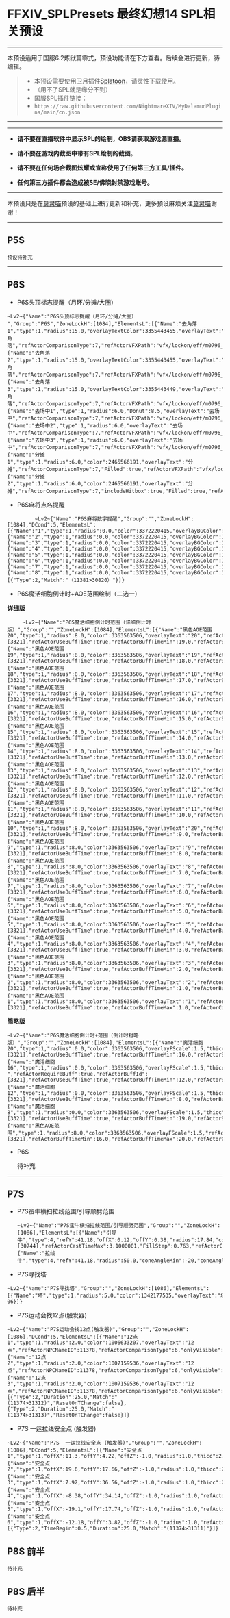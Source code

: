 # FFXIV_SPLPresets 最终幻想14 SPL相关预设

------

本预设适用于国服6.2炼狱篇零式，预设功能请在下方查看。后续会进行更新，待编辑。

> * 本预设需要使用卫月插件[Splatoon][1]，请灵性下载使用。
> * （用不了SPL就是缘分不到）
> *  国服SPL插件链接：
> *  `https://raw.githubusercontent.com/NightmareXIV/MyDalamudPlugins/main/cn.json`

------

------
 - **请不要在直播软件中显示SPL的绘制，OBS请获取游戏源直播。**

   
 

 - **请不要在游戏内截图中带有SPL绘制的截图**。

   

 - **请不要在任何场合截图炫耀或宣称使用了任何第三方工具/插件。**

   

 - **任何第三方插件都会造成被SE/佛晓封禁游戏账号。**

------
本预设只是在[莫灵喵][1]预设的基础上进行更新和补充，更多预设麻烦关注[莫灵喵][1]谢谢！


----------


## **P5S**

  

    预设待补充


----------


## **P6S**

 

 - P6S头顶标志提醒（月环/分摊/大圈）

```
~Lv2~{"Name":"P6S头顶标志提醒（月环/分摊/大圈） ","Group":"P6S","ZoneLockH":[1084],"ElementsL":[{"Name":"去角落1","type":1,"radius":15.0,"overlayTextColor":3355443455,"overlayText":"去角落","refActorComparisonType":7,"refActorVFXPath":"vfx/lockon/eff/m0796_trg_AE_0a1.avfx","refActorVFXMax":10000},{"Name":"去角落2","type":1,"radius":15.0,"overlayTextColor":3355443455,"overlayText":"去角落","refActorComparisonType":7,"refActorVFXPath":"vfx/lockon/eff/m0796_trg_donutA_0a1.avfx","refActorVFXMax":10000},{"Name":"去角落3","type":1,"radius":15.0,"overlayTextColor":3355443449,"overlayText":"去角落","refActorComparisonType":7,"refActorVFXPath":"vfx/lockon/eff/m0796_trg_shartA_0a1.avfx","refActorVFXMax":10000},{"Name":"去场中1","type":1,"radius":6.0,"Donut":8.5,"overlayText":"去场中","refActorComparisonType":7,"refActorVFXPath":"vfx/lockon/eff/m0796_trg_shar_0a1.avfx","refActorVFXMax":10000},{"Name":"去场中2","type":1,"radius":6.0,"overlayText":"去场中","refActorComparisonType":7,"refActorVFXPath":"vfx/lockon/eff/m0796_trg_AEtd_0a1.avfx","refActorVFXMax":10000},{"Name":"去场中3","type":1,"radius":6.0,"overlayText":"去场中","refActorComparisonType":7,"refActorVFXPath":"vfx/lockon/eff/m0796_trg_donu_0a1.avfx","refActorVFXMax":10000},{"Name":"分摊1","type":1,"radius":6.0,"color":2465566191,"overlayText":"分摊","refActorComparisonType":7,"Filled":true,"refActorVFXPath":"vfx/lockon/eff/m0796_trg_shar_0a1.avfx","refActorVFXMax":10000},{"Name":"分摊2","type":1,"radius":6.0,"color":2465566191,"overlayText":"分摊","refActorComparisonType":7,"includeHitbox":true,"Filled":true,"refActorVFXPath":"vfx/lockon/eff/m0796_trg_AEts_0a1.avfx","refActorVFXMax":10000}]}  
```


 - P6S麻将点名提醒
```
         ~Lv2~{"Name":"P6S麻将数字提醒","Group":"","ZoneLockH":[1084],"DCond":5,"ElementsL":  [{"Name":"1","type":1,"radius":0.0,"color":3372220415,"overlayBGColor":1895628028,"overlayTextColor":3355443452,"overlayFScale":1.72,"thicc":0.1,"overlayText":"1","refActorComparisonType":7,"includeOwnHitbox":true,"Filled":true,"refActorVFXPath":"vfx/lockon/eff/m0361trg_a1t.avfx","refActorVFXMax":26000},{"Name":"2","type":1,"radius":0.0,"color":3372220415,"overlayBGColor":1895628028,"overlayTextColor":3355443452,"overlayFScale":1.72,"thicc":0.1,"overlayText":"2","refActorComparisonType":7,"includeOwnHitbox":true,"Filled":true,"refActorVFXPath":"vfx/lockon/eff/m0361trg_a2t.avfx","refActorVFXMax":26000},{"Name":"3","type":1,"radius":0.0,"color":3372220415,"overlayBGColor":1895628028,"overlayTextColor":3355443452,"overlayFScale":1.72,"thicc":0.1,"overlayText":"3","refActorComparisonType":7,"includeOwnHitbox":true,"Filled":true,"refActorVFXPath":"vfx/lockon/eff/m0361trg_a3t.avfx","refActorVFXMax":26000},{"Name":"4","type":1,"radius":0.0,"color":3372220415,"overlayBGColor":1895628028,"overlayTextColor":3355443452,"overlayFScale":1.72,"thicc":0.1,"overlayText":"4","refActorComparisonType":7,"includeOwnHitbox":true,"Filled":true,"refActorVFXPath":"vfx/lockon/eff/m0361trg_a4t.avfx","refActorVFXMax":26000},{"Name":"5","type":1,"radius":0.0,"color":3372220415,"overlayBGColor":1895628028,"overlayTextColor":3355443452,"overlayFScale":1.72,"thicc":0.1,"overlayText":"5","refActorComparisonType":7,"includeOwnHitbox":true,"Filled":true,"refActorVFXPath":"vfx/lockon/eff/m0361trg_a5t.avfx","refActorVFXMax":26000},{"Name":"6","type":1,"radius":0.0,"color":3372220415,"overlayBGColor":1895628028,"overlayTextColor":3355443452,"overlayFScale":1.72,"thicc":0.1,"overlayText":"6","refActorComparisonType":7,"includeOwnHitbox":true,"Filled":true,"refActorVFXPath":"vfx/lockon/eff/m0361trg_a6t.avfx","refActorVFXMax":26000},{"Name":"7","type":1,"radius":0.0,"color":3372220415,"overlayBGColor":1895628028,"overlayTextColor":3355443452,"overlayFScale":1.72,"thicc":0.1,"overlayText":"7","refActorComparisonType":7,"includeOwnHitbox":true,"Filled":true,"refActorVFXPath":"vfx/lockon/eff/m0361trg_a7t.avfx","refActorVFXMax":26000},{"Name":"8","type":1,"radius":0.0,"color":3372220415,"overlayBGColor":1895628028,"overlayTextColor":3355443452,"overlayFScale":1.72,"thicc":0.1,"overlayText":"8","refActorComparisonType":7,"includeOwnHitbox":true,"Filled":true,"refActorVFXPath":"vfx/lockon/eff/m0361trg_a8t.avfx","refActorVFXMax":26000}],"UseTriggers":true,"Triggers":[{"Type":2,"Match":"（11381>30820）"}]} 
```
 

 - P6S魔活细胞倒计时+AOE范围绘制（二选一）
 
  **详细版**
 
    
    
         ~Lv2~{"Name":"P6S魔活细胞倒计时范围（详细倒计时版）","Group":"","ZoneLockH":[1084],"ElementsL":[{"Name":"黑色AOE范围20","type":1,"radius":8.0,"color":3363563506,"overlayText":"20","refActorRequireBuff":true,"refActorBuffId":[3321],"refActorUseBuffTime":true,"refActorBuffTimeMin":19.0,"refActorBuffTimeMax":20.0,"refActorComparisonType":3,"includeRotation":true},{"Name":"黑色AOE范围19","type":1,"radius":8.0,"color":3363563506,"overlayText":"19","refActorRequireBuff":true,"refActorBuffId":[3321],"refActorUseBuffTime":true,"refActorBuffTimeMin":18.0,"refActorBuffTimeMax":19.0,"refActorComparisonType":1,"includeRotation":true},{"Name":"黑色AOE范围18","type":1,"radius":8.0,"color":3363563506,"overlayText":"18","refActorRequireBuff":true,"refActorBuffId":[3321],"refActorUseBuffTime":true,"refActorBuffTimeMin":17.0,"refActorBuffTimeMax":18.0,"refActorComparisonType":1,"includeRotation":true},{"Name":"黑色AOE范围17","type":1,"radius":8.0,"color":3363563506,"overlayText":"17","refActorRequireBuff":true,"refActorBuffId":[3321],"refActorUseBuffTime":true,"refActorBuffTimeMin":16.0,"refActorBuffTimeMax":17.0,"refActorComparisonType":1,"includeRotation":true},{"Name":"黑色AOE范围16","type":1,"radius":8.0,"color":3363563506,"overlayText":"16","refActorRequireBuff":true,"refActorBuffId":[3321],"refActorUseBuffTime":true,"refActorBuffTimeMin":15.0,"refActorBuffTimeMax":16.0,"refActorComparisonType":3,"includeRotation":true},{"Name":"黑色AOE范围15","type":1,"radius":8.0,"color":3363563506,"overlayText":"15","refActorRequireBuff":true,"refActorBuffId":[3321],"refActorUseBuffTime":true,"refActorBuffTimeMin":14.0,"refActorBuffTimeMax":15.0,"refActorComparisonType":3,"includeRotation":true},{"Name":"黑色AOE范围14","type":1,"radius":8.0,"color":3363563506,"overlayText":"14","refActorRequireBuff":true,"refActorBuffId":[3321],"refActorUseBuffTime":true,"refActorBuffTimeMin":13.0,"refActorBuffTimeMax":14.0,"refActorComparisonType":3,"includeRotation":true},{"Name":"黑色AOE范围13","type":1,"radius":8.0,"color":3363563506,"overlayText":"13","refActorRequireBuff":true,"refActorBuffId":[3321],"refActorUseBuffTime":true,"refActorBuffTimeMin":12.0,"refActorBuffTimeMax":13.0,"refActorComparisonType":3,"includeRotation":true},{"Name":"黑色AOE范围12","type":1,"radius":8.0,"color":3363563506,"overlayText":"12","refActorRequireBuff":true,"refActorBuffId":[3321],"refActorUseBuffTime":true,"refActorBuffTimeMin":11.0,"refActorBuffTimeMax":12.0,"refActorComparisonType":3,"includeRotation":true},{"Name":"黑色AOE范围11","type":1,"radius":8.0,"color":3363563506,"overlayText":"11","refActorRequireBuff":true,"refActorBuffId":[3321],"refActorUseBuffTime":true,"refActorBuffTimeMin":10.0,"refActorBuffTimeMax":11.0,"refActorComparisonType":3,"includeRotation":true},{"Name":"黑色AOE范围10","type":1,"radius":8.0,"color":3363563506,"overlayText":"20","refActorRequireBuff":true,"refActorBuffId":[3321],"refActorUseBuffTime":true,"refActorBuffTimeMin":9.0,"refActorBuffTimeMax":10.0,"refActorComparisonType":3,"includeRotation":true},{"Name":"黑色AOE范围9","type":1,"radius":8.0,"color":3363563506,"overlayText":"9","refActorRequireBuff":true,"refActorBuffId":[3321],"refActorUseBuffTime":true,"refActorBuffTimeMin":8.0,"refActorBuffTimeMax":9.0,"refActorComparisonType":3,"includeRotation":true},{"Name":"黑色AOE范围8","type":1,"radius":8.0,"color":3363563506,"overlayText":"8","refActorRequireBuff":true,"refActorBuffId":[3321],"refActorUseBuffTime":true,"refActorBuffTimeMin":7.0,"refActorBuffTimeMax":8.0,"refActorComparisonType":3,"includeRotation":true},{"Name":"黑色AOE范围7","type":1,"radius":8.0,"color":3363563506,"overlayText":"7","refActorRequireBuff":true,"refActorBuffId":[3321],"refActorUseBuffTime":true,"refActorBuffTimeMin":6.0,"refActorBuffTimeMax":7.0,"refActorComparisonType":3,"includeRotation":true},{"Name":"黑色AOE范围6","type":1,"radius":8.0,"color":3363563506,"overlayText":"6","refActorRequireBuff":true,"refActorBuffId":[3321],"refActorUseBuffTime":true,"refActorBuffTimeMin":5.0,"refActorBuffTimeMax":6.0,"refActorComparisonType":3,"includeRotation":true},{"Name":"黑色AOE范围5","type":1,"radius":8.0,"color":3363563506,"overlayText":"5","refActorRequireBuff":true,"refActorBuffId":[3321],"refActorUseBuffTime":true,"refActorBuffTimeMin":4.0,"refActorBuffTimeMax":5.0,"refActorComparisonType":3,"includeRotation":true},{"Name":"黑色AOE范围4","type":1,"radius":8.0,"color":3363563506,"overlayText":"4","refActorRequireBuff":true,"refActorBuffId":[3321],"refActorUseBuffTime":true,"refActorBuffTimeMin":3.0,"refActorBuffTimeMax":4.0,"refActorComparisonType":3,"includeRotation":true},{"Name":"黑色AOE范围3","type":1,"radius":8.0,"color":3363563506,"overlayText":"3","refActorRequireBuff":true,"refActorBuffId":[3321],"refActorUseBuffTime":true,"refActorBuffTimeMin":2.0,"refActorBuffTimeMax":3.0,"refActorComparisonType":3,"includeRotation":true},{"Name":"黑色AOE范围2","type":1,"radius":8.0,"color":3363563506,"overlayText":"2","refActorRequireBuff":true,"refActorBuffId":[3321],"refActorUseBuffTime":true,"refActorBuffTimeMin":1.0,"refActorBuffTimeMax":2.0,"refActorComparisonType":3,"includeRotation":true},{"Name":"黑色AOE范围1","type":1,"radius":8.0,"color":3363563506,"overlayText":"1","refActorRequireBuff":true,"refActorBuffId":[3321],"refActorUseBuffTime":true,"refActorBuffTimeMax":1.0,"refActorComparisonType":3,"includeRotation":true}]}
    
     
     
**简略版**
   ```
   ~Lv2~{"Name":"P6S魔活细胞倒计时+范围（倒计时粗略版）","Group":"","ZoneLockH":[1084],"ElementsL":[{"Name":"魔活细胞20","type":1,"radius":0.0,"color":3363563506,"overlayFScale":1.5,"thicc":0.0,"overlayText":"20","refActorRequireBuff":true,"refActorBuffId":[3321],"refActorUseBuffTime":true,"refActorBuffTimeMin":16.0,"refActorBuffTimeMax":20.0,"refActorComparisonType":3,"includeRotation":true},{"Name":"魔活细胞16","type":1,"radius":0.0,"color":3363563506,"overlayFScale":1.5,"thicc":0.0,"overlayText":"16 ","refActorRequireBuff":true,"refActorBuffId":[3321],"refActorUseBuffTime":true,"refActorBuffTimeMin":12.0,"refActorBuffTimeMax":16.0,"refActorComparisonType":3,"includeRotation":true},{"Name":"魔活细胞12","type":1,"radius":0.0,"color":3363563506,"overlayFScale":1.5,"thicc":0.0,"overlayText":"12","refActorRequireBuff":true,"refActorBuffId":[3321],"refActorUseBuffTime":true,"refActorBuffTimeMin":8.0,"refActorBuffTimeMax":12.0,"refActorComparisonType":3,"includeRotation":true},{"Name":"魔活细胞8","type":1,"radius":0.0,"color":3363563506,"overlayFScale":1.5,"thicc":0.0,"overlayText":"8","refActorRequireBuff":true,"refActorBuffId":[3321],"refActorUseBuffTime":true,"refActorBuffTimeMin":19.0,"refActorBuffTimeMax":20.0,"refActorComparisonType":3,"includeRotation":true},{"Name":"黑色AOE范围","type":1,"radius":8.0,"color":3363563506,"overlayFScale":1.5,"refActorRequireBuff":true,"refActorBuffId":[3321],"refActorBuffTimeMin":16.0,"refActorBuffTimeMax":20.0,"refActorComparisonType":3,"includeRotation":true}]} 
   ```

 - P6S

    待补充
    
    


----------


## **P7S**

 - P7S蛮牛横扫拉线范围/引导顺劈范围
   ```
   ~Lv2~{"Name":"P7S蛮牛横扫拉线范围/引导顺劈范围","Group":"","ZoneLockH":[1086],"ElementsL":[{"Name":"引导牛","type":4,"refY":41.18,"offX":0.12,"offY":0.38,"radius":17.84,"coneAngleMin":-46,"coneAngleMax":48,"color":3369457109,"thicc":0.0,"refActorNPCID":11380,"refActorRequireCast":true,"refActorCastId":[30744],"refActorCastTimeMax":3.1000001,"FillStep":0.763,"refActorComparisonType":4,"includeRotation":true,"onlyVisible":true,"LineAddPlayerHitboxLengthXA":true,"LineAddPlayerHitboxLengthYA":true,"LineAddPlayerHitboxLengthZA":true,"Filled":true},{"Name":"拉线牛","type":4,"refY":41.18,"radius":50.0,"coneAngleMin":-20,"coneAngleMax":20,"color":3355443436,"refActorNPCID":11380,"FillStep":50.0,"refActorComparisonType":4,"includeRotation":true,"onlyVisible":true,"LineAddPlayerHitboxLengthXA":true,"LineAddPlayerHitboxLengthYA":true,"LineAddPlayerHitboxLengthZA":true,"Filled":true,"DistanceSourceX":116.65025,"DistanceSourceY":90.95252,"DistanceSourceZ":0.0099983215}],"Phase":1} 
   ```


 - P7S寻找塔
 ```
 ~Lv2~{"Name":"P7S寻找塔","Group":"","ZoneLockH":[1086],"ElementsL":[{"Name":"塔","type":1,"radius":5.0,"color":1342177535,"overlayText":"塔","refActorNPCID":2013075,"refActorRequireAllBuffs":true,"refActorRequireBuffsInvert":true,"refActorComparisonType":4,"tether":true,"Filled":true,"LimitDistanceInvert":true,"DistanceSourceX":105.63135,"DistanceSourceY":85.99965,"DistanceSourceZ":-1.9073486E-06}]}
 ```

 - P7S运动会找12点(触发器)

  ```
  ~Lv2~{"Name":"P7S运动会找12点(触发器)","Group":"","ZoneLockH":[1086],"DCond":5,"ElementsL":[{"Name":"12点1","type":1,"radius":2.0,"color":1006633207,"overlayText":"12点","refActorNPCNameID":11378,"refActorComparisonType":6,"onlyVisible":true,"tether":true,"Filled":true,"LimitDistance":true,"DistanceSourceX":99.996,"DistanceSourceY":116.3884,"DistanceSourceZ":0.010002136,"DistanceMax":2.0},{"Name":"12点2","type":1,"radius":2.0,"color":1007159536,"overlayText":"12点","refActorNPCNameID":11378,"refActorComparisonType":6,"onlyVisible":true,"tether":true,"Filled":true,"LimitDistance":true,"DistanceSourceX":114.29969,"DistanceSourceY":91.99989,"DistanceSourceZ":0.010000229,"DistanceMax":2.0},{"Name":"12点3","type":1,"radius":2.0,"color":1007159536,"overlayText":"12点","refActorNPCNameID":11378,"refActorComparisonType":6,"onlyVisible":true,"tether":true,"Filled":true,"LimitDistance":true,"DistanceSourceX":85.7224,"DistanceSourceY":91.65758,"DistanceSourceZ":0.010002136,"DistanceMax":2.0}],"UseTriggers":true,"Triggers":[{"Type":2,"Duration":25.0,"Match":"(11374>31312)","ResetOnTChange":false},{"Type":2,"Duration":25.0,"Match":"(11374>31313)","ResetOnTChange":false}]} 
  ```
 

 - P7S  一运拉线安全点 (触发器)
 ```
 ~Lv2~{"Name":"P7S  一运拉线安全点 (触发器)","Group":"","ZoneLockH":[1086],"DCond":5,"ElementsL":[{"Name":"安全点1","type":1,"offX":11.3,"offY":4.22,"offZ":-1.0,"radius":1.0,"thicc":2.5,"refActorNPCID":11374,"refActorComparisonType":4,"includeRotation":true,"onlyVisible":true,"Filled":true},{"Name":"安全点2","type":1,"offX":19.6,"offY":17.66,"offZ":-1.0,"radius":1.0,"thicc":2.5,"refActorNPCID":11374,"refActorComparisonType":4,"includeRotation":true,"onlyVisible":true,"Filled":true},{"Name":"安全点3","type":1,"offX":7.92,"offY":36.56,"offZ":-1.0,"radius":1.0,"thicc":2.5,"refActorNPCID":11374,"refActorComparisonType":4,"includeRotation":true,"onlyVisible":true,"Filled":true},{"Name":"安全点4","type":1,"offX":-8.38,"offY":34.14,"offZ":-1.0,"radius":1.0,"refActorNPCID":11374,"refActorComparisonType":4,"includeRotation":true,"onlyVisible":true,"Filled":true},{"Name":"安全点5","type":1,"offX":-19.1,"offY":17.74,"offZ":-1.0,"radius":1.0,"refActorNPCID":11374,"refActorComparisonType":4,"includeRotation":true,"onlyVisible":true,"Filled":true},{"Name":"安全点6","type":1,"offX":-12.18,"offY":3.82,"offZ":-1.0,"radius":1.0,"refActorNPCID":11374,"refActorComparisonType":4,"includeRotation":true,"onlyVisible":true,"Filled":true}],"UseTriggers":true,"Triggers":[{"Type":2,"TimeBegin":0.5,"Duration":25.0,"Match":"(11374>31311)"}]}
 ```
 


## **P8S 前半**

    待补充
    

## **P8S 后半** 

    待补充


  [1]: https://space.bilibili.com/220756407
